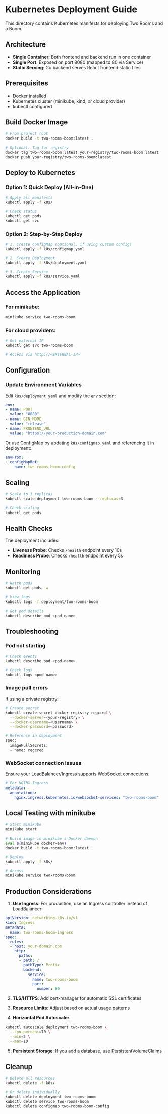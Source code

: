 # Kubernetes Deployment Guide

This directory contains Kubernetes manifests for deploying Two Rooms and a Boom.

## Architecture

- **Single Container**: Both frontend and backend run in one container
- **Single Port**: Exposed on port 8080 (mapped to 80 via Service)
- **Static Serving**: Go backend serves React frontend static files

## Prerequisites

- Docker installed
- Kubernetes cluster (minikube, kind, or cloud provider)
- kubectl configured

## Build Docker Image

```bash
# From project root
docker build -t two-rooms-boom:latest .

# Optional: Tag for registry
docker tag two-rooms-boom:latest your-registry/two-rooms-boom:latest
docker push your-registry/two-rooms-boom:latest
```

## Deploy to Kubernetes

### Option 1: Quick Deploy (All-in-One)

```bash
# Apply all manifests
kubectl apply -f k8s/

# Check status
kubectl get pods
kubectl get svc
```

### Option 2: Step-by-Step Deploy

```bash
# 1. Create ConfigMap (optional, if using custom config)
kubectl apply -f k8s/configmap.yaml

# 2. Create Deployment
kubectl apply -f k8s/deployment.yaml

# 3. Create Service
kubectl apply -f k8s/service.yaml
```

## Access the Application

### For minikube:

```bash
minikube service two-rooms-boom
```

### For cloud providers:

```bash
# Get external IP
kubectl get svc two-rooms-boom

# Access via http://<EXTERNAL-IP>
```

## Configuration

### Update Environment Variables

Edit `k8s/deployment.yaml` and modify the `env` section:

```yaml
env:
- name: PORT
  value: "8080"
- name: GIN_MODE
  value: "release"
- name: FRONTEND_URL
  value: "https://your-production-domain.com"
```

Or use ConfigMap by updating `k8s/configmap.yaml` and referencing it in deployment:

```yaml
envFrom:
- configMapRef:
    name: two-rooms-boom-config
```

## Scaling

```bash
# Scale to 3 replicas
kubectl scale deployment two-rooms-boom --replicas=3

# Check scaling
kubectl get pods
```

## Health Checks

The deployment includes:
- **Liveness Probe**: Checks `/health` endpoint every 10s
- **Readiness Probe**: Checks `/health` endpoint every 5s

## Monitoring

```bash
# Watch pods
kubectl get pods -w

# View logs
kubectl logs -f deployment/two-rooms-boom

# Get pod details
kubectl describe pod <pod-name>
```

## Troubleshooting

### Pod not starting

```bash
# Check events
kubectl describe pod <pod-name>

# Check logs
kubectl logs <pod-name>
```

### Image pull errors

If using a private registry:

```bash
# Create secret
kubectl create secret docker-registry regcred \
  --docker-server=<your-registry> \
  --docker-username=<username> \
  --docker-password=<password>

# Reference in deployment
spec:
  imagePullSecrets:
  - name: regcred
```

### WebSocket connection issues

Ensure your LoadBalancer/Ingress supports WebSocket connections:

```yaml
# For NGINX Ingress
metadata:
  annotations:
    nginx.ingress.kubernetes.io/websocket-services: "two-rooms-boom"
```

## Local Testing with minikube

```bash
# Start minikube
minikube start

# Build image in minikube's Docker daemon
eval $(minikube docker-env)
docker build -t two-rooms-boom:latest .

# Deploy
kubectl apply -f k8s/

# Access
minikube service two-rooms-boom
```

## Production Considerations

1. **Use Ingress**: For production, use an Ingress controller instead of LoadBalancer:

```yaml
apiVersion: networking.k8s.io/v1
kind: Ingress
metadata:
  name: two-rooms-boom-ingress
spec:
  rules:
  - host: your-domain.com
    http:
      paths:
      - path: /
        pathType: Prefix
        backend:
          service:
            name: two-rooms-boom
            port:
              number: 80
```

2. **TLS/HTTPS**: Add cert-manager for automatic SSL certificates

3. **Resource Limits**: Adjust based on actual usage patterns

4. **Horizontal Pod Autoscaler**:

```bash
kubectl autoscale deployment two-rooms-boom \
  --cpu-percent=70 \
  --min=2 \
  --max=10
```

5. **Persistent Storage**: If you add a database, use PersistentVolumeClaims

## Cleanup

```bash
# Delete all resources
kubectl delete -f k8s/

# Or delete individually
kubectl delete deployment two-rooms-boom
kubectl delete service two-rooms-boom
kubectl delete configmap two-rooms-boom-config
```
